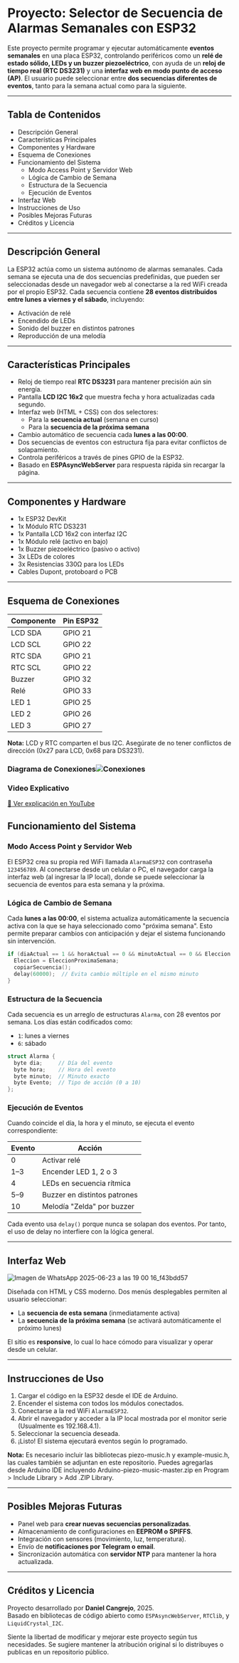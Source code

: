 # Proyecto: Selector de Secuencia de Alarmas Semanales con ESP32

Este proyecto permite programar y ejecutar automáticamente **eventos semanales** en una placa ESP32, controlando periféricos como un **relé de estado sólido, LEDs y un buzzer piezoeléctrico**, con ayuda de un **reloj de tiempo real (RTC DS3231)** y una **interfaz web en modo punto de acceso (AP)**. El usuario puede seleccionar entre **dos secuencias diferentes de eventos**, tanto para la semana actual como para la siguiente.

---

## Tabla de Contenidos

- Descripción General
- Características Principales
- Componentes y Hardware
- Esquema de Conexiones
- Funcionamiento del Sistema
  - Modo Access Point y Servidor Web
  - Lógica de Cambio de Semana
  - Estructura de la Secuencia
  - Ejecución de Eventos
- Interfaz Web
- Instrucciones de Uso
- Posibles Mejoras Futuras
- Créditos y Licencia

---

## Descripción General

La ESP32 actúa como un sistema autónomo de alarmas semanales. Cada semana se ejecuta una de dos secuencias predefinidas, que pueden ser seleccionadas desde un navegador web al conectarse a la red WiFi creada por el propio ESP32. Cada secuencia contiene **28 eventos distribuidos entre lunes a viernes y el sábado**, incluyendo:

- Activación de relé
- Encendido de LEDs
- Sonido del buzzer en distintos patrones
- Reproducción de una melodía

---

## Características Principales

- Reloj de tiempo real **RTC DS3231** para mantener precisión aún sin energía.
- Pantalla **LCD I2C 16x2** que muestra fecha y hora actualizadas cada segundo.
- Interfaz web (HTML + CSS) con dos selectores:
  - Para la **secuencia actual** (semana en curso)
  - Para la **secuencia de la próxima semana**
- Cambio automático de secuencia cada **lunes a las 00:00**.
- Dos secuencias de eventos con estructura fija para evitar conflictos de solapamiento.
- Controla periféricos a través de pines GPIO de la ESP32.
- Basado en **ESPAsyncWebServer** para respuesta rápida sin recargar la página.

---

## Componentes y Hardware

- 1x ESP32 DevKit
- 1x Módulo RTC DS3231
- 1x Pantalla LCD 16x2 con interfaz I2C
- 1x Módulo relé (activo en bajo)
- 1x Buzzer piezoeléctrico (pasivo o activo)
- 3x LEDs de colores
- 3x Resistencias 330Ω para los LEDs
- Cables Dupont, protoboard o PCB

---

## Esquema de Conexiones

| Componente | Pin ESP32 |
| ---------- | --------- |
| LCD SDA    | GPIO 21   |
| LCD SCL    | GPIO 22   |
| RTC SDA    | GPIO 21   |
| RTC SCL    | GPIO 22   |
| Buzzer     | GPIO 32   |
| Relé       | GPIO 33   |
| LED 1      | GPIO 25   |
| LED 2      | GPIO 26   |
| LED 3      | GPIO 27   |

**Nota:** LCD y RTC comparten el bus I2C. Asegúrate de no tener conflictos de dirección (0x27 para LCD, 0x68 para DS3231).

### Diagrama de Conexiones![Conexiones](https://github.com/user-attachments/assets/3aba0553-55b9-43dc-807c-b8b58959a4a9)

### Video Explicativo 

[🔗 Ver explicación en YouTube]([https://www.youtube.com/watch?v=TU_ENLACE_AQUI](https://youtu.be/oOJFQ9MMbmI))

## Funcionamiento del Sistema

### Modo Access Point y Servidor Web

El ESP32 crea su propia red WiFi llamada `AlarmaESP32` con contraseña `123456789`. Al conectarse desde un celular o PC, el navegador carga la interfaz web (al ingresar la IP local), donde se puede seleccionar la secuencia de eventos para esta semana y la próxima.

### Lógica de Cambio de Semana

Cada **lunes a las 00:00**, el sistema actualiza automáticamente la secuencia activa con la que se haya seleccionado como "próxima semana". Esto permite preparar cambios con anticipación y dejar el sistema funcionando sin intervención.

```cpp
if (diaActual == 1 && horaActual == 0 && minutoActual == 0 && Eleccion != EleccionProximaSemana) {
  Eleccion = EleccionProximaSemana;
  copiarSecuencia();
  delay(60000);  // Evita cambio múltiple en el mismo minuto
}
```

### Estructura de la Secuencia

Cada secuencia es un arreglo de estructuras `Alarma`, con 28 eventos por semana. Los días están codificados como:

- `1`: lunes a viernes
- `6`: sábado

```cpp
struct Alarma {
  byte dia;     // Día del evento
  byte hora;    // Hora del evento
  byte minuto;  // Minuto exacto
  byte Evento;  // Tipo de acción (0 a 10)
};
```

### Ejecución de Eventos

Cuando coincide el día, la hora y el minuto, se ejecuta el evento correspondiente:

| Evento | Acción                       |
| ------ | ---------------------------- |
| 0      | Activar relé                 |
| 1–3    | Encender LED 1, 2 o 3        |
| 4      | LEDs en secuencia rítmica    |
| 5–9    | Buzzer en distintos patrones |
| 10     | Melodía "Zelda" por buzzer   |

Cada evento usa `delay()` porque nunca se solapan dos eventos. Por tanto, el uso de delay no interfiere con la lógica general.

---

## Interfaz Web

![Imagen de WhatsApp 2025-06-23 a las 19 00 16_f43bdd57](https://github.com/user-attachments/assets/33107232-1925-4bff-99b8-88c0f3bd98d8)

Diseñada con HTML y CSS moderno. Dos menús desplegables permiten al usuario seleccionar:

- La **secuencia de esta semana** (inmediatamente activa)
- La **secuencia de la próxima semana** (se activará automáticamente el próximo lunes)

El sitio es **responsive**, lo cual lo hace cómodo para visualizar y operar desde un celular.

---

## Instrucciones de Uso

1. Cargar el código en la ESP32 desde el IDE de Arduino.
2. Encender el sistema con todos los módulos conectados.
3. Conectarse a la red WiFi `AlarmaESP32`.
4. Abrir el navegador y acceder a la IP local mostrada por el monitor serie (Usualmente es 192.168.4.1).
5. Seleccionar la secuencia deseada.
6. ¡Listo! El sistema ejecutará eventos según lo programado.

**Nota:** Es necesario incluir las bibliotecas piezo-music.h y example-music.h, las cuales también se adjuntan en este repositorio. Puedes agregarlas desde Arduino IDE incluyendo Arduino-piezo-music-master.zip en Program > Include Library > Add .ZIP Library.

---

## Posibles Mejoras Futuras

- Panel web para **crear nuevas secuencias personalizadas**.
- Almacenamiento de configuraciones en **EEPROM o SPIFFS**.
- Integración con sensores (movimiento, luz, temperatura).
- Envío de **notificaciones por Telegram o email**.
- Sincronización automática con **servidor NTP** para mantener la hora actualizada.

---

## Créditos y Licencia

Proyecto desarrollado por **Daniel Cangrejo**, 2025.  
Basado en bibliotecas de código abierto como `ESPAsyncWebServer`, `RTClib`, y `LiquidCrystal_I2C`.

Siente la libertad de modificar y mejorar este proyecto según tus necesidades. Se sugiere mantener la atribución original si lo distribuyes o publicas en un repositorio público.
